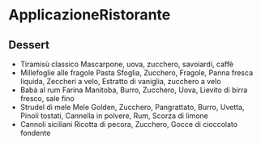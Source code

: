 # ApplicazioneRistorante

## Dessert

- Tiramisù classico
Mascarpone, uova, zucchero, savoiardi, caffè
- Millefoglie alle fragole
Pasta Sfoglia, Zucchero, Fragole, Panna fresca liquida, Zeccheri a velo, Estratto di vaniglia, zucchero a velo
- Babà al rum
Farina Manitoba, Burro, Zucchero, Uova, Lievito di birra fresco, sale fino
- Strudel di mele
Mele Golden, Zucchero, Pangrattato, Burro, Uvetta, Pinoli tostati, Cannella in polvere, Rum, Scorza di limone
- Cannoli siciliani
Ricotta di pecora,  Zucchero, Gocce di cioccolato fondente